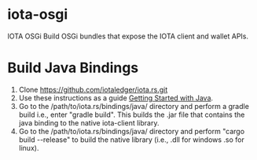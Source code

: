 # iota-osgi
IOTA OSGi
Build OSGi bundles that expose the IOTA client and wallet APIs.

# Build Java Bindings
1. Clone https://github.com/iotaledger/iota.rs.git
2. Use these instructions as a guide [Getting Started with Java](https://wiki.iota.org/iota.rs/libraries/java/getting_started).
3. Go to the /path/to/iota.rs/bindings/java/ directory and perform a gradle build i.e., enter "gradle build". This builds the .jar file that contains the java binding to the native iota-client library.
4. Go to the /path/to/iota.rs/bindings/java/ directory and perform "cargo build --release" to build the native library (i.e., .dll for windows .so for linux).
